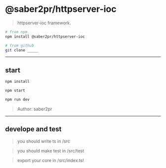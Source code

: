 # @saber2pr/httpserver-ioc

> httpserver-ioc framework.

```bash
# from npm
npm install @saber2pr/httpserver-ioc

# from github
git clone _____
```

---

## start

```bash
npm install
```

```bash
npm start

npm run dev

```

> Author: saber2pr

---

## develope and test

> you should write ts in /src

> you should make test in /src/test

> export your core in /src/index.ts!
